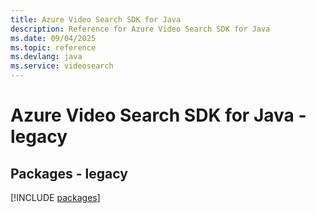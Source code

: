 ```yaml
---
title: Azure Video Search SDK for Java
description: Reference for Azure Video Search SDK for Java
ms.date: 09/04/2025
ms.topic: reference
ms.devlang: java
ms.service: videosearch
---
```

# Azure Video Search SDK for Java - legacy
## Packages - legacy
[!INCLUDE [packages](video-search-index.md)]
